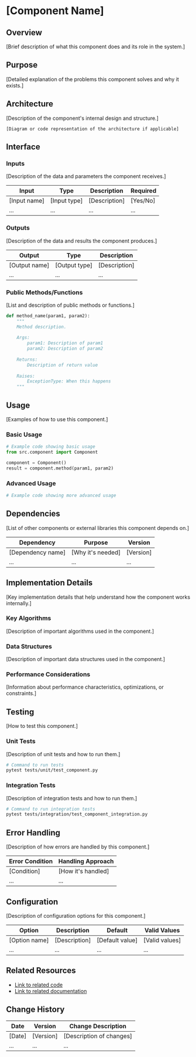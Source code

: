 # [Component Name]

## Overview

[Brief description of what this component does and its role in the system.]

## Purpose

[Detailed explanation of the problems this component solves and why it exists.]

## Architecture

[Description of the component's internal design and structure.]

```
[Diagram or code representation of the architecture if applicable]
```

## Interface

### Inputs

[Description of the data and parameters the component receives.]

| Input | Type | Description | Required |
|-------|------|-------------|----------|
| [Input name] | [Input type] | [Description] | [Yes/No] |
| ... | ... | ... | ... |

### Outputs

[Description of the data and results the component produces.]

| Output | Type | Description |
|--------|------|-------------|
| [Output name] | [Output type] | [Description] |
| ... | ... | ... |

### Public Methods/Functions

[List and description of public methods or functions.]

```python
def method_name(param1, param2):
    """
    Method description.
    
    Args:
        param1: Description of param1
        param2: Description of param2
        
    Returns:
        Description of return value
        
    Raises:
        ExceptionType: When this happens
    """
```

## Usage

[Examples of how to use this component.]

### Basic Usage

```python
# Example code showing basic usage
from src.component import Component

component = Component()
result = component.method(param1, param2)
```

### Advanced Usage

```python
# Example code showing more advanced usage
```

## Dependencies

[List of other components or external libraries this component depends on.]

| Dependency | Purpose | Version |
|------------|---------|---------|
| [Dependency name] | [Why it's needed] | [Version] |
| ... | ... | ... |

## Implementation Details

[Key implementation details that help understand how the component works internally.]

### Key Algorithms

[Description of important algorithms used in the component.]

### Data Structures

[Description of important data structures used in the component.]

### Performance Considerations

[Information about performance characteristics, optimizations, or constraints.]

## Testing

[How to test this component.]

### Unit Tests

[Description of unit tests and how to run them.]

```bash
# Command to run tests
pytest tests/unit/test_component.py
```

### Integration Tests

[Description of integration tests and how to run them.]

```bash
# Command to run integration tests
pytest tests/integration/test_component_integration.py
```

## Error Handling

[Description of how errors are handled by this component.]

| Error Condition | Handling Approach |
|-----------------|-------------------|
| [Condition] | [How it's handled] |
| ... | ... |

## Configuration

[Description of configuration options for this component.]

| Option | Description | Default | Valid Values |
|--------|-------------|---------|-------------|
| [Option name] | [Description] | [Default value] | [Valid values] |
| ... | ... | ... | ... |

## Related Resources

- [Link to related code](../../src/path/to/code.py)
- [Link to related documentation](../path/to/doc.md)

## Change History

| Date | Version | Change Description |
|------|---------|---------------------|
| [Date] | [Version] | [Description of changes] |
| ... | ... | ... | 